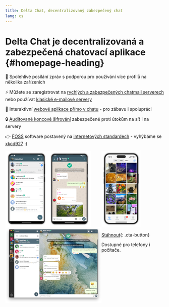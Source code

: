```yaml
---
title: Delta Chat, decentralizovaný zabezpečený chat
lang: cs
---
```


# Delta Chat je decentralizovaná a zabezpečená chatovací aplikace {#homepage-heading}

💬 Spolehlivé posílání zpráv s podporou pro používání více profilů na několika zařízeních

⚡️ Můžete se zaregistrovat na [rychlých a zabezpečených chatmail serverech](chatmail) nebo používat [klasické e-mailové servery](https://providers.delta.chat/)

🥳 Interaktivní [webové aplikace přímo v chatu](https://webxdc.org/) - pro zábavu i spolupráci

🔒 [Auditované koncové šifrování](https://delta.chat/en/2024-03-25-crypto-analysis-securejoin) zabezpečené proti útokům na síť i na servery

👉 [F](https://en.wikipedia.org/wiki/Free_software)[OSS](https://en.wikipedia.org/wiki/Open-source_software) software postavený na [internetových standardech](https://github.com/deltachat/deltachat-core-rust/blob/master/standards.md) - vyhýbáme se [xkcd927](https://xkcd.com/927/) :)

<div>
<a href="../assets/home/screenshots/android1.png">
<picture>
<source srcset="../assets/home/screenshots/android1-thumbnail.webp" type="image/webp" />
<source srcset="../assets/home/screenshots/android1-thumbnail.png" type="image/png" />
<img src="../assets/home/screenshots/android1-thumbnail.png" width="136" height="242" style="float: left; display: block;" alt="Screenshot aplikace Delta Chat na systému Android zobrazující seznam chatů"/>
</picture>
</a>
</div>

<div>
<a href="../assets/home/screenshots/android2.png">
<picture>
<source srcset="../assets/home/screenshots/android2-thumbnail.webp" type="image/webp" />
<source srcset="../assets/home/screenshots/android2-thumbnail.png" type="image/png" />
<img src="../assets/home/screenshots/android2-thumbnail.png" width="136" height="242" style="float: left; display: block;" alt="Screenshot aplikace Delta Chat na systému Android zobrazující chat"/>
</picture>
</a>
</div>

<div>
<a href="../assets/home/screenshots/desktop.png">
<picture>
<source srcset="../assets/home/screenshots/desktop-thumbnail.webp" type="image/webp" />
<source srcset="../assets/home/screenshots/desktop-thumbnail.png" type="image/png" />
<img src="../assets/home/screenshots/desktop-thumbnail.png" width="305" height="242" style="float:left;" alt="Screenshot aplikace Delta Chat na desktopu"/>
</picture>
</a>
</div>

<div>
<a href="../assets/home/screenshots/ios.png">
<picture>
<source srcset="../assets/home/screenshots/ios-thumbnail.webp" type="image/webp" />
<source srcset="../assets/home/screenshots/ios-thumbnail.png" type="image/png" />
<img src="../assets/home/screenshots/ios.png" width="124" height="242" alt="Screenshot aplikace Delta Chat na systému iOS"/>
</picture>
</a>
</div>

[Stáhnout](https://get.delta.chat){: .cta-button}

Dostupné pro telefony i počítače.


